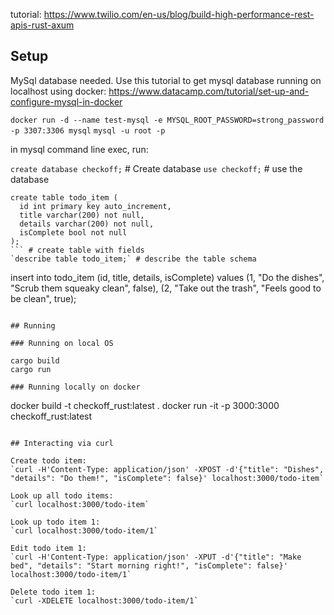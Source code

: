 tutorial: https://www.twilio.com/en-us/blog/build-high-performance-rest-apis-rust-axum

## Setup

MySql database needed. Use this tutorial to get mysql database running on localhost using docker: https://www.datacamp.com/tutorial/set-up-and-configure-mysql-in-docker

`docker run -d --name test-mysql -e MYSQL_ROOT_PASSWORD=strong_password -p 3307:3306 mysql`
`mysql -u root -p`

in mysql command line exec, run:

`create database checkoff;` # Create database
`use checkoff;` # use the database
```
create table todo_item (
  id int primary key auto_increment,
  title varchar(200) not null,
  details varchar(200) not null,
  isComplete bool not null
);
``` # create table with fields
`describe table todo_item;` # describe the table schema

```
insert into todo_item (id, title, details, isComplete)
values (1, "Do the dishes", "Scrub them squeaky clean", false),
  (2, "Take out the trash", "Feels good to be clean", true);
```

## Running

### Running on local OS

cargo build
cargo run

### Running locally on docker

```
docker build -t checkoff_rust:latest .
docker run -it -p 3000:3000 checkoff_rust:latest
```

## Interacting via curl

Create todo item:
`curl -H'Content-Type: application/json' -XPOST -d'{"title": "Dishes", "details": "Do them!", "isComplete": false}' localhost:3000/todo-item`

Look up all todo items:
`curl localhost:3000/todo-item`

Look up todo item 1:
`curl localhost:3000/todo-item/1`

Edit todo item 1:
`curl -H'Content-Type: application/json' -XPUT -d'{"title": "Make bed", "details": "Start morning right!", "isComplete": false}' localhost:3000/todo-item/1`
 
Delete todo item 1:
`curl -XDELETE localhost:3000/todo-item/1`

